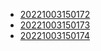 - [20221003150172](/zet/20221003150172/README.md)
- [20221003150173](/zet/20221003150173/README.md)
- [20221003150174](/zet/20221003150174/README.md)
